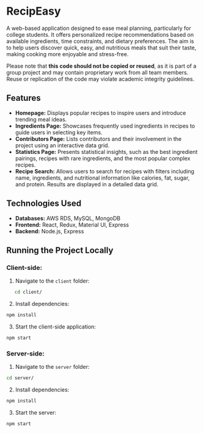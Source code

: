 # RecipEasy
A web-based application designed to ease meal planning, particularly for college students. It offers personalized recipe recommendations based on available ingredients, time constraints, and dietary preferences. The aim is to help users discover quick, easy, and nutritious meals that suit their taste, making cooking more enjoyable and stress-free.

Please note that **this code should not be copied or reused**, as it is part of a group project and may contain proprietary work from all team members. Reuse or replication of the code may violate academic integrity guidelines.

## Features

- **Homepage:** Displays popular recipes to inspire users and introduce trending meal ideas.
- **Ingredients Page:** Showcases frequently used ingredients in recipes to guide users in selecting key items.
- **Contributors Page:** Lists contributors and their involvement in the project using an interactive data grid.
- **Statistics Page:** Presents statistical insights, such as the best ingredient pairings, recipes with rare ingredients, and the most popular complex recipes.
- **Recipe Search:** Allows users to search for recipes with filters including name, ingredients, and nutritional information like calories, fat, sugar, and protein. Results are displayed in a detailed data grid.

## Technologies Used

- **Databases:** AWS RDS, MySQL, MongoDB
- **Frontend:** React, Redux, Material UI, Express
- **Backend:** Node.js, Express


## Running the Project Locally

### Client-side:
1. Navigate to the `client` folder:

```bash
   cd client/
```
2. Install dependencies:

 ```bash
npm install
```
3. Start the client-side application:

 ```bash
npm start
```
### Server-side:
1. Navigate to the `server` folder:
 ```bash
cd server/
```
2. Install dependencies:

 ```bash
npm install
```
3. Start the server:
 ```bash
npm start
```